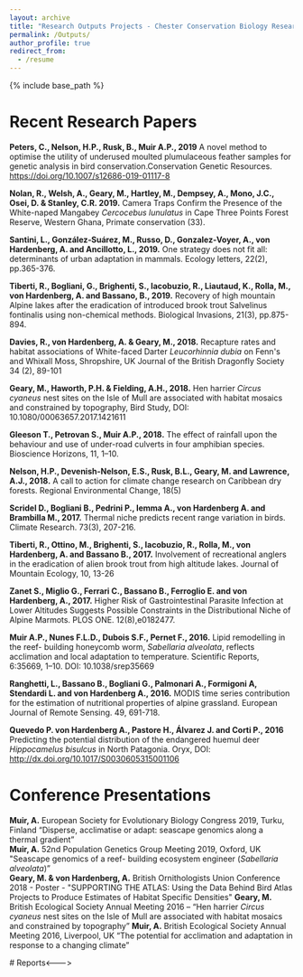 ```yaml
---
layout: archive
title: "Research Outputs Projects - Chester Conservation Biology Research Group"
permalink: /Outputs/
author_profile: true
redirect_from:
  - /resume
---
```


{% include base_path %}

# Recent Research Papers

__Peters, C., Nelson, H.P., Rusk, B., Muir A.P., 2019__ A novel method to optimise the utility of underused moulted plumulaceous feather samples for genetic analysis in bird conservation.Conservation Genetic Resources. https://doi.org/10.1007/s12686-019-01117-8

__Nolan, R., Welsh, A., Geary, M., Hartley, M., Dempsey, A., Mono, J.C., Osei, D. & Stanley, C.R. 
2019.__ Camera Traps Confirm the Presence of the White-naped Mangabey  <i>Cercocebus lunulatus</i> in Cape Three Points Forest Reserve, Western Ghana, Primate conservation (33).  

__Santini, L., González‐Suárez, M., Russo, D., Gonzalez‐Voyer, A., von Hardenberg, A. and Ancillotto, L., 2019.__ One strategy does not fit all: determinants of urban adaptation in mammals. Ecology letters, 22(2), pp.365-376.  

__Tiberti, R., Bogliani, G., Brighenti, S., Iacobuzio, R., Liautaud, K., Rolla, M., von Hardenberg, A. and Bassano, B., 2019.__ Recovery of high mountain Alpine lakes after the eradication of introduced brook trout Salvelinus fontinalis using non-chemical methods. Biological Invasions, 21(3), pp.875-894.  

__Davies, R., von Hardenberg, A. & Geary, M., 2018.__ Recapture rates and habitat associations of White-faced Darter <i>Leucorhinnia dubia</i> on Fenn's and Whixall Moss, Shropshire, UK Journal of the British Dragonfly Society 34 (2), 89-101  

__Geary, M., Haworth, P.H. & Fielding, A.H., 2018.__ Hen harrier <i>Circus cyaneus</i> nest sites on the Isle of Mull are associated with habitat mosaics and constrained by topography, Bird Study, DOI: 10.1080/00063657.2017.1421611  

__Gleeson T., Petrovan S., Muir A.P., 2018.__ The effect of rainfall upon the behaviour and use of under-road culverts in four amphibian species. Bioscience Horizons, 11, 1–10.  

__Nelson, H.P., Devenish-Nelson, E.S., Rusk, B.L., Geary, M. and Lawrence, A.J., 2018.__ A call to action for climate change research on Caribbean dry forests. Regional Environmental Change, 18(5)  

__Scridel D., Bogliani B., Pedrini P., Iemma A., von Hardenberg A. and Brambilla M., 2017.__ Thermal niche predicts recent range variation in birds. Climate Research. 73(3), 207-216.   

__Tiberti, R., Ottino, M., Brighenti, S., Iacobuzio, R., Rolla, M., von Hardenberg, A.  and Bassano B., 2017.__ Involvement of recreational anglers in the eradication of alien brook trout from high altitude lakes. Journal of Mountain Ecology, 10, 13-26  

__Zanet S., Miglio G., Ferrari C., Bassano B., Ferroglio E. and  von Hardenberg, A., 2017.__ Higher Risk of Gastrointestinal Parasite Infection at Lower Altitudes Suggests Possible Constraints in the Distributional Niche of Alpine Marmots.  PLOS ONE. 12(8),e0182477.  

__Muir A.P., Nunes F.L.D., Dubois S.F., Pernet F., 2016.__ Lipid remodelling in the reef- building honeycomb worm, <i>Sabellaria alveolata</i>, reflects acclimation and local adaptation to temperature. Scientific Reports, 6:35669, 1–10. DOI: 10.1038/srep35669  

__Ranghetti, L., Bassano B., Bogliani G., Palmonari A., Formigoni A, Stendardi L. and  von Hardenberg A., 2016.__ MODIS time series contribution for the estimation of nutritional properties of alpine grassland. European Journal of Remote Sensing. 49, 691-718.  

__Quevedo P. von Hardenberg A.,  Pastore H., Álvarez J. and  Corti P., 2016__ Predicting the potential distribution of the endangered huemul deer <i>Hippocamelus bisulcus</i> in North Patagonia.  Oryx, DOI: http://dx.doi.org/10.1017/S0030605315001106   

# Conference Presentations


__Muir, A.__ European Society for Evolutionary Biology Congress 2019, Turku, Finland “Disperse, acclimatise or adapt: seascape genomics along a thermal gradient”  
__Muir, A.__ 52nd Population Genetics Group Meeting 2019, Oxford, UK "Seascape genomics of a reef-	building ecosystem engineer (<i>Sabellaria alveolata</i>)”    
__Geary, M. & von Hardenberg, A.__ British Ornithologists Union Conference 2018 - Poster - "SUPPORTING THE ATLAS: Using the Data Behind Bird Atlas Projects to Produce Estimates of Habitat Specific Densities" 
__Geary, M.__ British Ecological Society Annual Meeting 2016 – “Hen harrier <i>Circus cyaneus</i> nest sites on the Isle of Mull are associated with habitat mosaics and constrained by topography”
__Muir, A.__ British Ecological Society Annual Meeting 2016, Liverpool, UK “The potential for acclimation and adaptation in response to a changing climate”  

<!---># Reports<--->

